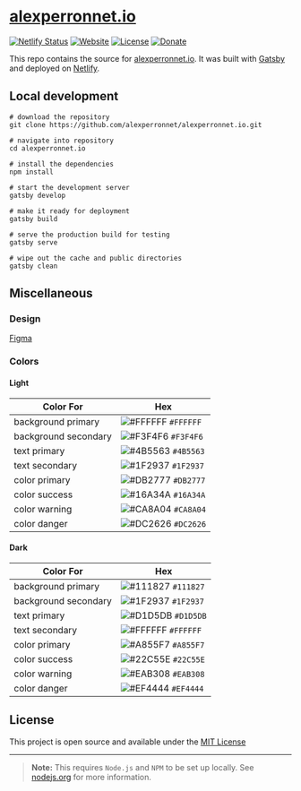 # [alexperronnet.io](https://alexperronnet.io)

[![Netlify Status](https://api.netlify.com/api/v1/badges/e5073c18-184b-4be1-ae29-299b33725c9f/deploy-status)](https://app.netlify.com/sites/alexperronnet/deploys)
[![Website](https://img.shields.io/website?down_color=red&style=flat-square&up_color=blue&url=https%3A%2F%2Falexperronnet.io)](https://alexperronnet.io)
[![License](https://img.shields.io/github/license/alexperronnet/alexperronnet.io?color=blue&style=flat-square)](/license.md)
[![Donate](https://img.shields.io/badge/donate-paypal-blue?style=flat-square)](https://paypal.com/paypalme/alexperronnet/5)

This repo contains the source for [alexperronnet.io](https://alexperronnet.io). It was built with [Gatsby](https://gatsbyjs.com) and deployed on [Netlify](https://netlify.com).

## Local development

```shell
# download the repository
git clone https://github.com/alexperronnet/alexperronnet.io.git

# navigate into repository
cd alexperronnet.io

# install the dependencies
npm install

# start the development server
gatsby develop

# make it ready for deployment
gatsby build

# serve the production build for testing
gatsby serve

# wipe out the cache and public directories
gatsby clean
```

## Miscellaneous

### Design

[Figma](https://www.figma.com/file/xhmtkKXirY6zL4L0eM3LWs/alexperronnet.io?node-id=0%3A1)

### Colors

#### Light

| Color For            | Hex                                                                |
|----------------------|--------------------------------------------------------------------|
| background primary   | ![#FFFFFF](https://via.placeholder.com/10/FFFFFF?text=+) `#FFFFFF` |
| background secondary | ![#F3F4F6](https://via.placeholder.com/10/F3F4F6?text=+) `#F3F4F6` |
| text primary         | ![#4B5563](https://via.placeholder.com/10/4B5563?text=+) `#4B5563` |
| text secondary       | ![#1F2937](https://via.placeholder.com/10/1F2937?text=+) `#1F2937` |
| color primary        | ![#DB2777](https://via.placeholder.com/10/DB2777?text=+) `#DB2777` |
| color success        | ![#16A34A](https://via.placeholder.com/10/16A34A?text=+) `#16A34A` |
| color warning        | ![#CA8A04](https://via.placeholder.com/10/CA8A04?text=+) `#CA8A04` |
| color danger         | ![#DC2626](https://via.placeholder.com/10/0a192f?text=+) `#DC2626` |

#### Dark

| Color For            | Hex                                                                |
|----------------------|--------------------------------------------------------------------|
| background primary   | ![#111827](https://via.placeholder.com/10/111827?text=+) `#111827` |
| background secondary | ![#1F2937](https://via.placeholder.com/10/1F2937?text=+) `#1F2937` |
| text primary         | ![#D1D5DB](https://via.placeholder.com/10/D1D5DB?text=+) `#D1D5DB` |
| text secondary       | ![#FFFFFF](https://via.placeholder.com/10/FFFFFF?text=+) `#FFFFFF` |
| color primary        | ![#A855F7](https://via.placeholder.com/10/A855F7?text=+) `#A855F7` |
| color success        | ![#22C55E](https://via.placeholder.com/10/22C55E?text=+) `#22C55E` |
| color warning        | ![#EAB308](https://via.placeholder.com/10/EAB308?text=+) `#EAB308` |
| color danger         | ![#EF4444](https://via.placeholder.com/10/EF4444?text=+) `#EF4444` |

## License

This project is open source and available under the [MIT License](/license.md)

---

> **Note:** This requires `Node.js` and `NPM` to be set up locally. See [nodejs.org](https://nodejs.org) for more information.